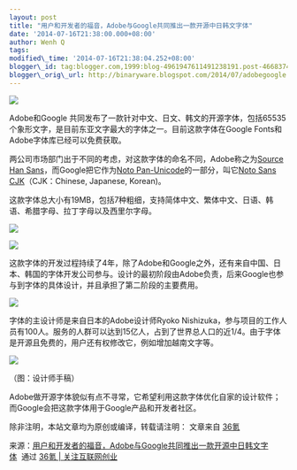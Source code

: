 ```yaml
--- 
layout: post 
title: "用户和开发者的福音，Adobe与Google共同推出一款开源中日韩文字体" 
date: '2014-07-16T21:38:00.000+08:00' 
author: Wenh Q
tags:
modified\_time: '2014-07-16T21:38:04.252+08:00' 
blogger\_id: tag:blogger.com,1999:blog-4961947611491238191.post-466837477623676327
blogger\_orig\_url: http://binaryware.blogspot.com/2014/07/adobegoogle.html
---
```

![](https://images-blogger-opensocial.googleusercontent.com/gadgets/proxy?url=http%3A%2F%2Fa.36krcnd.com%2Fphoto%2F2014%2F47a85d9cb02e7375b23d423c6d4276e1.jpg&container=blogger&gadget=a&rewriteMime=image%2F*)



Adobe和Google
共同发布了一款针对中文、日文、韩文的开源字体，包括65535个象形文字，是目前东亚文字最大的字体之一。目前这款字体在Google
Fonts和Adobe字体库已经可以免费获取。



两公司市场部门出于不同的考虑，对这款字体的命名不同，Adobe称之为[Source
Han Sans](http://adobe.ly/TkSHS)，而Google把它作为[Noto
Pan-Unicode](https://code.google.com/p/noto/)的一部分，叫它[Noto Sans
CJK](http://www.google.com/get/noto)（CJK：Chinese, Japanese, Korean)。



这款字体总大小有19MB，包括7种粗细，支持简体中文、繁体中文、日语、韩语、希腊字母、拉丁字母以及西里尔字母。



![](https://images-blogger-opensocial.googleusercontent.com/gadgets/proxy?url=http%3A%2F%2Fa.36krcnd.com%2Fphoto%2F2014%2Ff39c0f4ae4a698a0b6e196c10169eb80.png&container=blogger&gadget=a&rewriteMime=image%2F*)

![](https://images-blogger-opensocial.googleusercontent.com/gadgets/proxy?url=http%3A%2F%2Fa.36krcnd.com%2Fphoto%2F2014%2F3c7728ab87c5b49daa9db2e4e669d22e.jpg&container=blogger&gadget=a&rewriteMime=image%2F*)



这款字体的开发过程持续了4年，除了Adobe和Google之外，还有来自中国、日本、韩国的字体开发公司参与。设计的最初阶段由Adobe负责，后来Google也参与到字体的具体设计，并且承担了第二阶段的主要费用。



![](https://images-blogger-opensocial.googleusercontent.com/gadgets/proxy?url=http%3A%2F%2Fa.36krcnd.com%2Fphoto%2F2014%2F0914d06d8c2faf99a1985f53fdc03d3b.jpg&container=blogger&gadget=a&rewriteMime=image%2F*)



字体的主设计师是来自日本的Adobe设计师Ryoko
Nishizuka，参与项目的工作人员有100人。服务的人群可以达到15亿人，占到了世界总人口的近1/4。由于字体是开源且免费的，用户还有权修改它，例如增加越南文字等。



![](https://images-blogger-opensocial.googleusercontent.com/gadgets/proxy?url=http%3A%2F%2Fa.36krcnd.com%2Fphoto%2F2014%2F96deb9074d532a46db6725ae0e70fc03.jpg&container=blogger&gadget=a&rewriteMime=image%2F*)

（图：设计师手稿）



Adobe做开源字体貌似有点不寻常，它希望利用这款字体优化自家的设计软件；而Google会把这款字体用于Google产品和开发者社区。



除非注明，本站文章均为原创或编译，转载请注明： 文章来自
[36氪](http://www.36kr.com/)
<div>




</div>

<div>

来源：[用户和开发者的福音，Adobe与Google共同推出一款开源中日韩文字体](http://www.36kr.com/p/213783.html)  通过 [36氪
| 关注互联网创业](http://www.36kr.com/)

</div>
